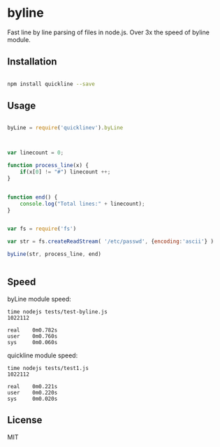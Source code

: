 # byline

Fast line by line parsing of files in node.js. Over 3x the speed of byline module.


## Installation

```sh

npm install quickline --save

```

## Usage



```javascript

byLine = require('quicklinev').byLine



var linecount = 0;

function process_line(x) {
    if(x[0] != "#") linecount ++;
}


function end() {
    console.log("Total lines:" + linecount);
}


var fs = require('fs')

var str = fs.createReadStream( '/etc/passwd', {encoding:'ascii'} )

byLine(str, process_line, end)



```

## Speed


byLine module speed:

```
time nodejs tests/test-byline.js
1022112

real    0m0.782s
user    0m0.760s
sys     0m0.060s

```

quickline module speed:

```
time nodejs tests/test1.js
1022112

real    0m0.221s
user    0m0.220s
sys     0m0.020s
```






## License

MIT


